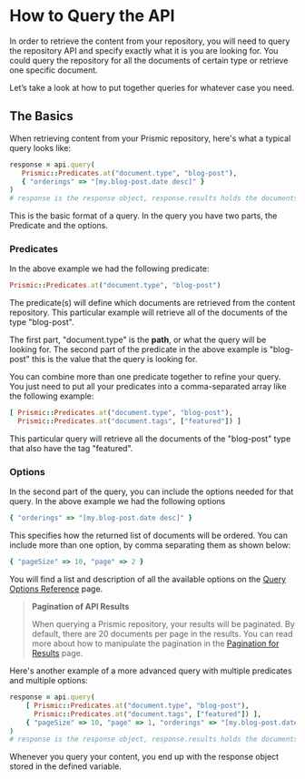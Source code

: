 # How to Query the API

In order to retrieve the content from your repository, you will need to query the repository API and specify exactly what it is you are looking for. You could query the repository for all the documents of certain type or retrieve one specific document.

Let’s take a look at how to put together queries for whatever case you need.

## The Basics

When retrieving content from your Prismic repository, here's what a typical query looks like:

```ruby
response = api.query(
   Prismic::Predicates.at("document.type", "blog-post"),
   { "orderings" => "[my.blog-post.date desc]" }
)
# response is the response object, response.results holds the documents
```

This is the basic format of a query. In the query you have two parts, the Predicate and the options.

### Predicates

In the above example we had the following predicate:

```ruby
Prismic::Predicates.at("document.type", "blog-post")
```

The predicate(s) will define which documents are retrieved from the content repository. This particular example will retrieve all of the documents of the type "blog-post".

The first part, "document.type" is the **path**, or what the query will be looking for. The second part of the predicate in the above example is "blog-post" this is the value that the query is looking for.

You can combine more than one predicate together to refine your query. You just need to put all your predicates into a comma-separated array like the following example:

```ruby
[ Prismic::Predicates.at("document.type", "blog-post"),
  Prismic::Predicates.at("document.tags", ["featured"]) ]
```

This particular query will retrieve all the documents of the "blog-post" type that also have the tag "featured".

### Options

In the second part of the query, you can include the options needed for that query. In the above example we had the following options

```ruby
{ "orderings" => "[my.blog-post.date desc]" }
```

This specifies how the returned list of documents will be ordered. You can include more than one option, by comma separating them as shown below:

```ruby
{ "pageSize" => 10, "page" => 2 }
```

You will find a list and description of all the available options on the [Query Options Reference](../02-query-the-api/03-query-options-reference.md) page.

> **Pagination of API Results**
>
> When querying a Prismic repository, your results will be paginated. By default, there are 20 documents per page in the results. You can read more about how to manipulate the pagination in the [Pagination for Results](../02-query-the-api/16-pagination-for-results.md) page.

Here's another example of a more advanced query with multiple predicates and multiple options:

```ruby
response = api.query(
    [ Prismic::Predicates.at("document.type", "blog-post"),
      Prismic::Predicates.at("document.tags", ["featured"]) ],
    { "pageSize" => 10, "page" => 1, "orderings" => "[my.blog-post.date desc]" }
)
# response is the response object, response.results holds the documents
```

Whenever you query your content, you end up with the response object stored in the defined variable.

